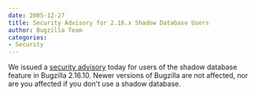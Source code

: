 ```yaml
---
date: 2005-12-27
title: Security Advisory for 2.16.x Shadow Database Users
author: Bugzilla Team
categories:
- Security
---
```


We issued a [security advisory](/security/2.16.10-nr/) today for users of the shadow database feature in Bugzilla 2.16.10\. Newer versions of Bugzilla are not affected, nor are you affected if you don't use a shadow database.

